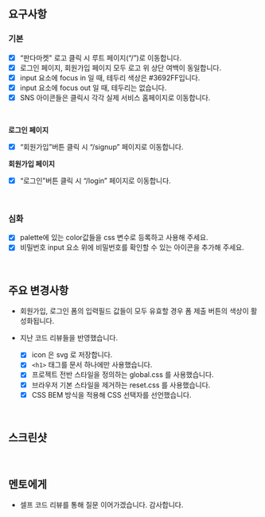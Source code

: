 ## 요구사항

### 기본

- [x] “판다마켓" 로고 클릭 시 루트 페이지(“/”)로 이동합니다.
- [x] 로그인 페이지, 회원가입 페이지 모두 로고 위 상단 여백이 동일합니다.
- [x] input 요소에 focus in 일 때, 테두리 색상은 #3692FF입니다.
- [x] input 요소에 focus out 일 때, 테두리는 없습니다.
- [x] SNS 아이콘들은 클릭시 각각 실제 서비스 홈페이지로 이동합니다.

<br>

**로그인 페이지**

- [x] “회원가입”버튼 클릭 시 “/signup” 페이지로 이동합니다.

**회원가입 페이지**

- [x] “로그인”버튼 클릭 시 “/login” 페이지로 이동합니다.

<br>

### 심화

- [x] palette에 있는 color값들을 css 변수로 등록하고 사용해 주세요.
- [x] 비밀번호 input 요소 위에 비밀번호를 확인할 수 있는 아이콘을 추가해 주세요.

<br>

## 주요 변경사항

- 회원가입, 로그인 폼의 입력필드 값들이 모두 유효할 경우 폼 제출 버튼의 색상이 활성화됩니다.

- 지난 코드 리뷰들을 반영했습니다.
  - [x] icon 은 svg 로 저장합니다.
  - [x] `<h1>` 태그를 문서 하나에만 사용했습니다.
  - [x] 프로젝트 전반 스타일을 정의하는 global.css 를 사용했습니다.
  - [x] 브라우저 기본 스타일을 제거하는 reset.css 를 사용했습니다.
  - [x] CSS BEM 방식을 적용해 CSS 선택자를 선언했습니다.

<br>

## 스크린샷

<br>

## 멘토에게

- 셀프 코드 리뷰를 통해 질문 이어가겠습니다. 감사합니다.
